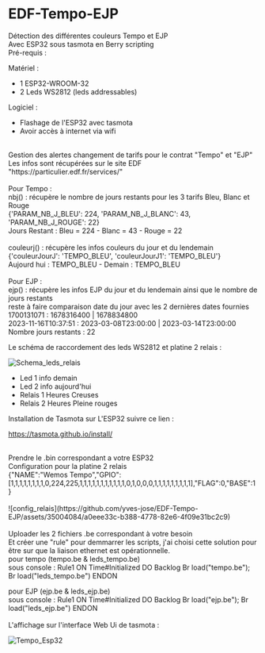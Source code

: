 # EDF-Tempo-EJP
Détection des différentes couleurs Tempo et EJP<br>
Avec ESP32 sous tasmota en Berry scripting<br>
Pré-requis :<br>

Matériel :<br>
 - 1 ESP32-WROOM-32
 - 2 Leds WS2812 (leds addressables)<br>
 
Logiciel :<br>
 - Flashage de l'ESP32 avec tasmota
 - Avoir accès à internet via wifi

<br>
Gestion des alertes changement de tarifs pour le contrat "Tempo" et "EJP"<br>
Les infos sont récupérées sur le site EDF "https://particulier.edf.fr/services/"<br>
<br>
Pour Tempo :<br>
nbj() : récupère le nombre de jours restants pour les 3 tarifs Bleu, Blanc et Rouge<br>
{'PARAM_NB_J_BLEU': 224, 'PARAM_NB_J_BLANC': 43, 'PARAM_NB_J_ROUGE': 22}<br>
Jours Restant : Bleu = 224 - Blanc = 43 - Rouge = 22<br>
<br>
couleurj() : récupère les infos couleurs du jour et du lendemain<br>
{'couleurJourJ': 'TEMPO_BLEU', 'couleurJourJ1': 'TEMPO_BLEU'}<br>
Aujourd hui : TEMPO_BLEU - Demain : TEMPO_BLEU<br>
<br>
Pour EJP :<br>
ejp() : récupère les infos EJP du jour et du lendemain ainsi que le nombre de jours restants<br>
reste à faire comparaison date du jour avec les 2 dernières dates fournies<br>
1700131071 : 1678316400 | 1678834800<br>
2023-11-16T10:37:51 : 2023-03-08T23:00:00 | 2023-03-14T23:00:00<br>
 Nombre jours restants : 22<br>

Le schéma de raccordement des leds WS2812 et platine 2 relais :

![Schema_leds_relais](https://github.com/yves-jose/EDF-Tempo-EJP/assets/35004084/b1175d5a-1297-4329-9e6a-9628e009dc6c)

- Led 1 info demain
- Led 2 info aujourd'hui
- Relais 1 Heures Creuses
- Relais 2 Heures Pleine rouges


Installation de Tasmota sur L'ESP32 suivre ce lien :

https://tasmota.github.io/install/

<br>
Prendre le .bin correspondant a votre ESP32
<br>
Configuration pour la platine 2 relais<br>
{"NAME":"Wemos Tempo","GPIO":[1,1,1,1,1,1,1,1,0,224,225,1,1,1,1,1,1,1,1,1,1,1,0,1,0,0,0,1,1,1,1,1,1,1,1,1],"FLAG":0,"BASE":1}<br>
<br>
![config_relais](https://github.com/yves-jose/EDF-Tempo-EJP/assets/35004084/a0eee33c-b388-4778-82e6-4f09e31bc2c9)<br>
<br>
Uploader les 2 fichiers .be correspondant à votre besoin<br>
Et créer une "rule" pour demmarrer les scripts, j'ai choisi cette solution pour être sur que la liaison ethernet est opérationnelle.<br>
pour tempo (tempo.be & leds_tempo.be)<br>
sous console : Rule1 ON Time#Initialized DO Backlog Br load("tempo.be"); Br load("leds_tempo.be") ENDON<br>

pour EJP (ejp.be & leds_ejp.be)<br>
sous console : Rule1 ON Time#Initialized DO Backlog Br load("ejp.be"); Br load("leds_ejp.be") ENDON<br>
<br>
L'affichage sur l'interface Web Ui de tasmota :<br>

![Tempo_Esp32](https://github.com/yves-jose/EDF-Tempo-EJP/assets/35004084/b95595db-d62b-4162-81fb-ad4eacb151f0)




